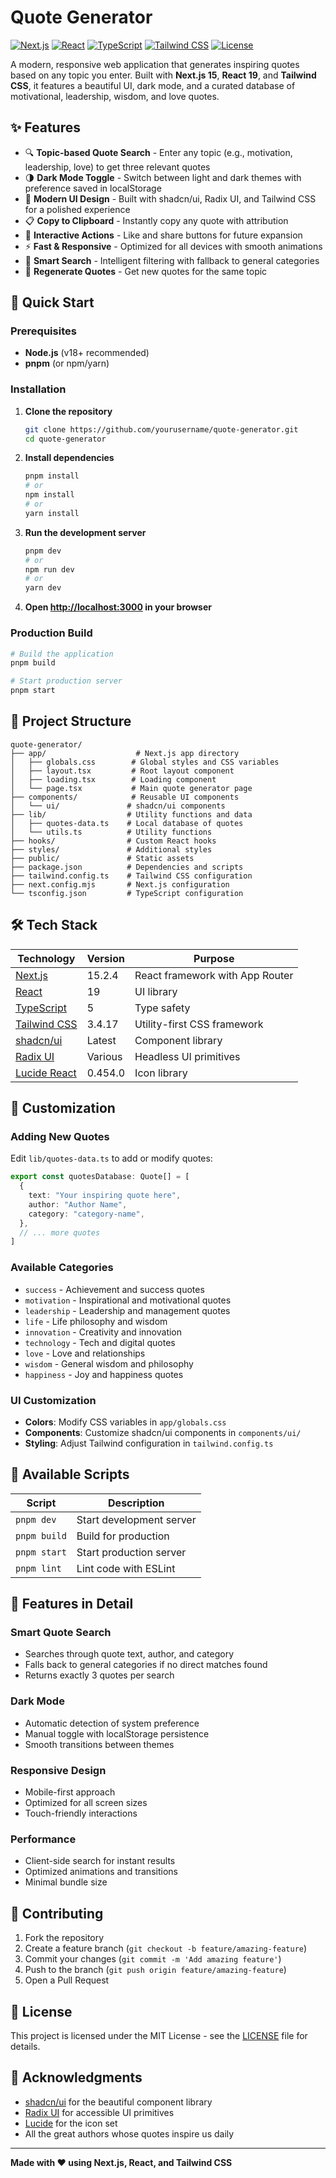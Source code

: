 # Quote Generator

[![Next.js](https://img.shields.io/badge/Next.js-15-black?style=for-the-badge&logo=next.js)](https://nextjs.org/)
[![React](https://img.shields.io/badge/React-19-blue?style=for-the-badge&logo=react)](https://react.dev/)
[![TypeScript](https://img.shields.io/badge/TypeScript-5-blue?style=for-the-badge&logo=typescript)](https://www.typescriptlang.org/)
[![Tailwind CSS](https://img.shields.io/badge/Tailwind_CSS-3.4-38B2AC?style=for-the-badge&logo=tailwind-css)](https://tailwindcss.com/)
[![License](https://img.shields.io/badge/License-MIT-green.svg?style=for-the-badge)](LICENSE)

A modern, responsive web application that generates inspiring quotes based on any topic you enter. Built with **Next.js 15**, **React 19**, and **Tailwind CSS**, it features a beautiful UI, dark mode, and a curated database of motivational, leadership, wisdom, and love quotes.

## ✨ Features

- 🔍 **Topic-based Quote Search** - Enter any topic (e.g., motivation, leadership, love) to get three relevant quotes
- 🌗 **Dark Mode Toggle** - Switch between light and dark themes with preference saved in localStorage
- 🎨 **Modern UI Design** - Built with shadcn/ui, Radix UI, and Tailwind CSS for a polished experience
- 📋 **Copy to Clipboard** - Instantly copy any quote with attribution
- 💖 **Interactive Actions** - Like and share buttons for future expansion
- ⚡ **Fast & Responsive** - Optimized for all devices with smooth animations
- 🎯 **Smart Search** - Intelligent filtering with fallback to general categories
- 🔄 **Regenerate Quotes** - Get new quotes for the same topic

## 🚀 Quick Start

### Prerequisites

- **Node.js** (v18+ recommended)
- **pnpm** (or npm/yarn)

### Installation

1. **Clone the repository**
   ```bash
   git clone https://github.com/yourusername/quote-generator.git
   cd quote-generator
   ```

2. **Install dependencies**
   ```bash
   pnpm install
   # or
   npm install
   # or
   yarn install
   ```

3. **Run the development server**
   ```bash
   pnpm dev
   # or
   npm run dev
   # or
   yarn dev
   ```

4. **Open [http://localhost:3000](http://localhost:3000) in your browser**

### Production Build

```bash
# Build the application
pnpm build

# Start production server
pnpm start
```

## 📁 Project Structure

```
quote-generator/
├── app/                    # Next.js app directory
│   ├── globals.css        # Global styles and CSS variables
│   ├── layout.tsx         # Root layout component
│   ├── loading.tsx        # Loading component
│   └── page.tsx           # Main quote generator page
├── components/            # Reusable UI components
│   └── ui/               # shadcn/ui components
├── lib/                  # Utility functions and data
│   ├── quotes-data.ts    # Local database of quotes
│   └── utils.ts          # Utility functions
├── hooks/                # Custom React hooks
├── styles/               # Additional styles
├── public/               # Static assets
├── package.json          # Dependencies and scripts
├── tailwind.config.ts    # Tailwind CSS configuration
├── next.config.mjs       # Next.js configuration
└── tsconfig.json         # TypeScript configuration
```

## 🛠️ Tech Stack

| Technology | Version | Purpose |
|------------|---------|---------|
| [Next.js](https://nextjs.org/) | 15.2.4 | React framework with App Router |
| [React](https://react.dev/) | 19 | UI library |
| [TypeScript](https://www.typescriptlang.org/) | 5 | Type safety |
| [Tailwind CSS](https://tailwindcss.com/) | 3.4.17 | Utility-first CSS framework |
| [shadcn/ui](https://ui.shadcn.com/) | Latest | Component library |
| [Radix UI](https://www.radix-ui.com/) | Various | Headless UI primitives |
| [Lucide React](https://lucide.dev/) | 0.454.0 | Icon library |

## 🎨 Customization

### Adding New Quotes

Edit `lib/quotes-data.ts` to add or modify quotes:

```typescript
export const quotesDatabase: Quote[] = [
  {
    text: "Your inspiring quote here",
    author: "Author Name",
    category: "category-name",
  },
  // ... more quotes
]
```

### Available Categories

- `success` - Achievement and success quotes
- `motivation` - Inspirational and motivational quotes
- `leadership` - Leadership and management quotes
- `life` - Life philosophy and wisdom
- `innovation` - Creativity and innovation
- `technology` - Tech and digital quotes
- `love` - Love and relationships
- `wisdom` - General wisdom and philosophy
- `happiness` - Joy and happiness quotes

### UI Customization

- **Colors**: Modify CSS variables in `app/globals.css`
- **Components**: Customize shadcn/ui components in `components/ui/`
- **Styling**: Adjust Tailwind configuration in `tailwind.config.ts`

## 📜 Available Scripts

| Script | Description |
|--------|-------------|
| `pnpm dev` | Start development server |
| `pnpm build` | Build for production |
| `pnpm start` | Start production server |
| `pnpm lint` | Lint code with ESLint |

## 🌟 Features in Detail

### Smart Quote Search
- Searches through quote text, author, and category
- Falls back to general categories if no direct matches found
- Returns exactly 3 quotes per search

### Dark Mode
- Automatic detection of system preference
- Manual toggle with localStorage persistence
- Smooth transitions between themes

### Responsive Design
- Mobile-first approach
- Optimized for all screen sizes
- Touch-friendly interactions

### Performance
- Client-side search for instant results
- Optimized animations and transitions
- Minimal bundle size

## 🤝 Contributing

1. Fork the repository
2. Create a feature branch (`git checkout -b feature/amazing-feature`)
3. Commit your changes (`git commit -m 'Add amazing feature'`)
4. Push to the branch (`git push origin feature/amazing-feature`)
5. Open a Pull Request

## 📄 License

This project is licensed under the MIT License - see the [LICENSE](LICENSE) file for details.

## 🙏 Acknowledgments

- [shadcn/ui](https://ui.shadcn.com/) for the beautiful component library
- [Radix UI](https://www.radix-ui.com/) for accessible UI primitives
- [Lucide](https://lucide.dev/) for the icon set
- All the great authors whose quotes inspire us daily

---

**Made with ❤️ using Next.js, React, and Tailwind CSS** 